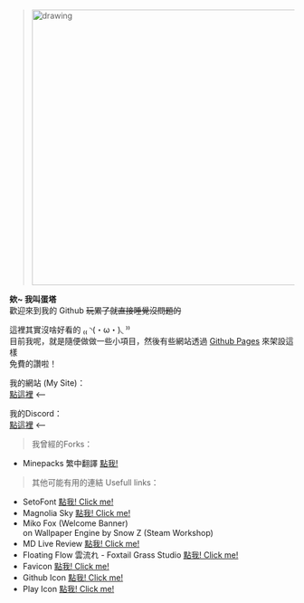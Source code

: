 <!---
dantaaa/dantaaa is a ✨ special ✨ repository because its `README.md` (this file) appears on your GitHub profile.
You can click the Preview link to take a look at your changes.
--->
<br />
 
>
><img src="https://cdn.discordapp.com/attachments/785296679380582460/877567941682548756/1293.png" alt="drawing" width="487"/>

**欸~ 我叫蛋塔**<br />
歡迎來到我的 Github ~~玩累了就直接睡覺沒問題的~~<br />

這裡其實沒啥好看的 ₍₍ ◝(・ω・)◟ ⁾⁾<br />
目前我呢，就是隨便做做一些小項目，然後有些網站透過 [Github Pages](https://pages.github.com/) 來架設這樣<br />
免費的讚啦！<br />

我的網站 (My Site)：<br />
[點這裡](https://danta.moe/) <--<br />

我的Discord：<br />
[點這裡](https://discord.gg/zGT3PZHeN9) <--<br />

> 我曾經的Forks：<br />
* Minepacks 繁中翻譯 [點我!](https://github.com/GeorgH93/Minepacks/blob/master/Minepacks/resources/lang/cht.yml)

> 其他可能有用的連結 Usefull links：
* SetoFont [點我! Click me!](https://zh-tw.osdn.net/projects/setofont/)
* Magnolia Sky [點我! Click me!](https://www.dafont.com/magnolia-sky.font)
* Miko Fox (Welcome Banner)</br >
on Wallpaper Engine by Snow Z (Steam Workshop)
* MD Live Review [點我! Click me!](https://markdownlivepreview.com/)
* Floating Flow 雲流れ - Foxtail Grass Studio [點我! Click me!](https://www.youtube.com/watch?v=tNinLc45aIU)
* Favicon [點我! Click me!](https://www.flaticon.com/free-icon/moonlight_4338718)
* Github Icon [點我! Click me!](https://www.flaticon.com/free-icon/github_733609)
* Play Icon [點我! Click me!](https://www.flaticon.com/free-icon/play_748134)
